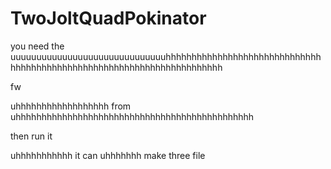 # TwoJoltQuadPokinator

you need the uuuuuuuuuuuuuuuuuuuuuuuuuuuuuuhhhhhhhhhhhhhhhhhhhhhhhhhhhhhhhhhhhhhhhhhhhhhhhhhhhhhhhhhhhhhhhhhhhhhhh




fw







uhhhhhhhhhhhhhhhhhh from uhhhhhhhhhhhhhhhhhhhhhhhhhhhhhhhhhhhhhhhhhhhhhh


then run it








uhhhhhhhhhhh it can uhhhhhhh make three file
